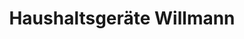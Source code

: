 ---
title: "Haushaltsgeräte Willmann"
url: /ingolstadt/haushaltsgeraete-willmann/
shop: Haushaltsartikel
---